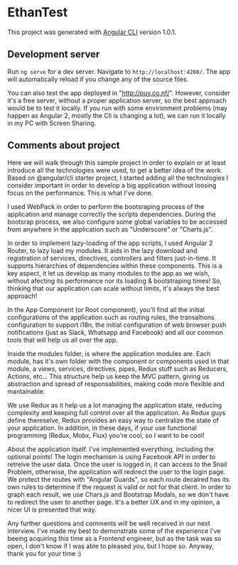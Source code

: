 # EthanTest

This project was generated with [Angular CLI](https://github.com/angular/angular-cli) version 1.0.1.

## Development server

Run `ng serve` for a dev server. Navigate to `http://localhost:4200/`. The app will automatically reload if you change any of the source files.

You can also test the app deployed in "http://puy.co.nf/". However, consider it's a free server, without a proper application server, so the best approach would be
to test it locally. If you run with some environment problems (may happen as Angular 2, mostly the Cli is changing a lot), we can run it locally in my PC with Screen Sharing.

## Comments about project
Here we will walk through this sample project in order to explain or at least introduce all the technologies
were used, to get a better idea of the work. Based on @angular/cli starter project, I started adding
all the technologies I consider important in order to develop a big application without loosing focus on the performance. This is what I've done.

I used WebPack in order to perform the bootsraping process of the application and manage correctly
the scripts dependencies. During the bootsrap process, we also configure some global variables to
be accessed from anywhere in the application such as "Underscore" or "Charts.js".

In order to implement lazy-loading of the app scripts, I used Angular 2 Router, to lazy load my modules. It aids in the lazy download and registration
of services, directives, controllers and filters just-in-time. It supports hierarchies of dependencies within these components. This is a key aspect,
it let us develop as many modules to the app as we wish, without afecting its performance nor its loading & bootstraping times! So, thinking that our application
can scale without limits, it's always the best approach!

In the App Component (or Root component), you'll find all the initial configurations of the application such as routing rules, the transaltions
configuration to support i18n, the initial configuration of web browser push notifications (just as Slack, Whatsapp and Facebook) and all our common tools that will
help us all over the app.

Inside the modules folder, is where the application modules are. Each module, has it's own folder with the component or components used in that module,
a views, services, directives, pipes, Redux stuff such as Reducers, Actions, etc... This structure help us keep the MVC pattern, giving us abstraction
and spread of responsabilities, making code more flexible and mantainable.

We use Redux as it help us a lot managing the application state, reducing complexity and keeping full control over all the application. As Redux guys define thereselve,
Redux provides an easy way to centralize the state of your application. In addition, in these days, if your use functional programming (Redux, Mobx, Flux) you're cool, so I want to be cool!

About the application itself. I've implemented everything, including the optional points! The login mechanism is using Facebook API in order to retreive the user data. Once the user is logged in,
it can access to the Snail Problem, otherwise, the application will redirect the user to the login page. We protect the routes with "Angular Guards", so each route decalred has its own rules to determine
if the request is valid or not for that client. In order to graph each result, we use Chars.js and Bootstrap Modals, so we don't have to redirect the user to another page. It's a better UX and in my opinion,
a nicer UI is presented that way.

Any further questions and comments will be well received in our next interview. I've made my best to demonstrate some of the experience I've beeing acquiring this time as a Frontend engineer, but as the task was so open, I don't know if I was able to pleased you, but I hope so. Anyway, thank you for your time :)